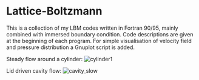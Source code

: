 # Lattice-Boltzmann
This is a collection of my LBM codes written in Fortran 90/95, mainly combined with immersed boundary condition. Code descriptions are given at the beginning of each program. For simple visualisation of velocity field and pressure distribution
a Gnuplot script is added.

Steady flow around a cylinder:
![cylinder1](https://user-images.githubusercontent.com/37169654/79635562-fb8f9500-8171-11ea-947e-354fe18889c4.png)

Lid driven cavity flow:
![cavity_slow](https://user-images.githubusercontent.com/37169654/79743910-bdc37580-8305-11ea-8cca-9be4c1a28b3f.gif)

